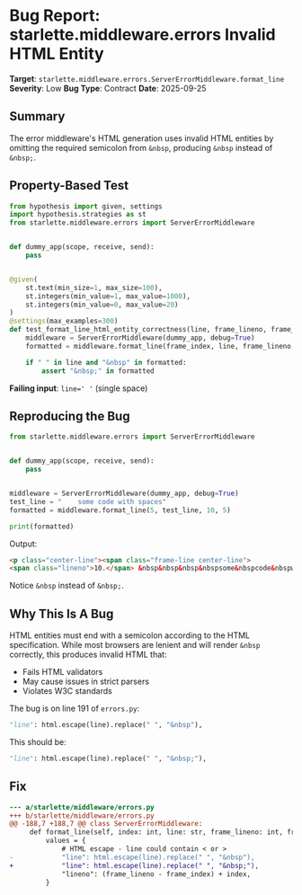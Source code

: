 # Bug Report: starlette.middleware.errors Invalid HTML Entity

**Target**: `starlette.middleware.errors.ServerErrorMiddleware.format_line`
**Severity**: Low
**Bug Type**: Contract
**Date**: 2025-09-25

## Summary

The error middleware's HTML generation uses invalid HTML entities by omitting the required semicolon from `&nbsp`, producing `&nbsp` instead of `&nbsp;`.

## Property-Based Test

```python
from hypothesis import given, settings
import hypothesis.strategies as st
from starlette.middleware.errors import ServerErrorMiddleware


def dummy_app(scope, receive, send):
    pass


@given(
    st.text(min_size=1, max_size=100),
    st.integers(min_value=1, max_value=1000),
    st.integers(min_value=0, max_value=20)
)
@settings(max_examples=300)
def test_format_line_html_entity_correctness(line, frame_lineno, frame_index):
    middleware = ServerErrorMiddleware(dummy_app, debug=True)
    formatted = middleware.format_line(frame_index, line, frame_lineno, frame_index)

    if " " in line and "&nbsp" in formatted:
        assert "&nbsp;" in formatted
```

**Failing input**: `line=' '` (single space)

## Reproducing the Bug

```python
from starlette.middleware.errors import ServerErrorMiddleware


def dummy_app(scope, receive, send):
    pass


middleware = ServerErrorMiddleware(dummy_app, debug=True)
test_line = "    some code with spaces"
formatted = middleware.format_line(5, test_line, 10, 5)

print(formatted)
```

Output:
```html
<p class="center-line"><span class="frame-line center-line">
<span class="lineno">10.</span> &nbsp&nbsp&nbsp&nbspsome&nbspcode&nbspwith&nbspspaces</span></p>
```

Notice `&nbsp` instead of `&nbsp;`.

## Why This Is A Bug

HTML entities must end with a semicolon according to the HTML specification. While most browsers are lenient and will render `&nbsp` correctly, this produces invalid HTML that:
- Fails HTML validators
- May cause issues in strict parsers
- Violates W3C standards

The bug is on line 191 of `errors.py`:
```python
"line": html.escape(line).replace(" ", "&nbsp"),
```

This should be:
```python
"line": html.escape(line).replace(" ", "&nbsp;"),
```

## Fix

```diff
--- a/starlette/middleware/errors.py
+++ b/starlette/middleware/errors.py
@@ -188,7 +188,7 @@ class ServerErrorMiddleware:
     def format_line(self, index: int, line: str, frame_lineno: int, frame_index: int) -> str:
         values = {
             # HTML escape - line could contain < or >
-            "line": html.escape(line).replace(" ", "&nbsp"),
+            "line": html.escape(line).replace(" ", "&nbsp;"),
             "lineno": (frame_lineno - frame_index) + index,
         }
```